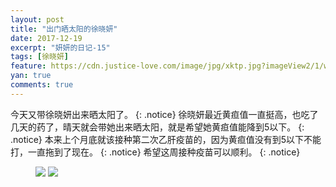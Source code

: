 ```yaml
---
layout: post
title: "出门晒太阳的徐晓妍"
date: 2017-12-19
excerpt: "妍妍的日记-15"
tags: [徐晓妍]
feature: https://cdn.justice-love.com/image/jpg/xktp.jpg?imageView2/1/w/1200/h/500
yan: true
comments: true
---
```

今天又带徐晓妍出来晒太阳了。
{: .notice}
徐晓妍最近黄疸值一直挺高，也吃了几天的药了，晴天就会带她出来晒太阳，就是希望她黄疸值能降到5以下。
{: .notice}
本来上个月底就该接种第二次乙肝疫苗的，因为黄疸值没有到5以下不能打，一直拖到了现在。
{: .notice}
希望这周接种疫苗可以顺利。
{: .notice}
<figure>
    <a href="{{ site.staticUrl }}/yanyan/image/taiyang1.jpg"><img src="{{ site.staticUrl }}/yanyan/image/taiyang1.jpg" /></a>
    <a href="{{ site.staticUrl }}/yanyan/image/taiyang2.jpg"><img src="{{ site.staticUrl }}/yanyan/image/taiyang2.jpg" /></a>
</figure>
